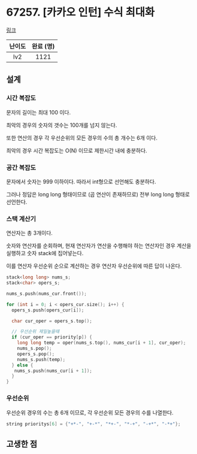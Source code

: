 # 67257. [카카오 인턴] 수식 최대화

[링크](https://programmers.co.kr/learn/courses/30/lessons/67257)

| 난이도 | 완료 (명) |
| :----: | :-------: |
|  lv2   |   1121    |

## 설계

### 시간 복잡도

문자의 길이는 최대 100 이다.

최악의 경우의 숫자의 갯수는 100개를 넘지 않는다.

또한 연산의 경우 각 우선순위의 모든 경우의 수의 총 개수는 6개 이다.

최악의 경우 시간 복잡도는 O(N) 이므로 제한시간 내에 충분하다.

### 공간 복잡도

문자에서 숫자는 999 이하이다. 따라서 int형으로 선언해도 충분하다.

그러나 정답은 long long 형태이므로 (곱 연산이 존재하므로) 전부 long long 형태로 선언한다.

### 스택 계산기

연산자는 총 3개이다.

숫자와 연산자를 순회하며, 현재 연산자가 연산을 수행해야 하는 연산자인 경우 계산을 실행하고 숫자 stack에 집어넣는다.

이를 연산자 우선순위 순으로 계산하는 경우 연산자 우선순위에 따른 답이 나온다.

```cpp
stack<long long> nums_s;
stack<char> opers_s;

nums_s.push(nums_cur.front());

for (int i = 0; i < opers_cur.size(); i++) {
  opers_s.push(opers_cur[i]);

  char cur_oper = opers_s.top();

  // 우선순위 제일높을때
  if (cur_oper == priority[p]) {
    long long temp = oper(nums_s.top(), nums_cur[i + 1], cur_oper);
    nums_s.pop();
    opers_s.pop();
    nums_s.push(temp);
  } else {
   nums_s.push(nums_cur[i + 1]);
  }
}
```

### 우선순위

우선순위 경우의 수는 총 6개 이므로, 각 우선순위 모든 경우의 수를 나열한다.

```cpp
string prioritys[6] = {"+*-", "+-*", "*+-", "*-+", "-+*", "-*+"};
```

## 고생한 점
